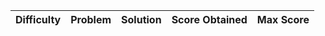 | Difficulty | Problem | Solution | Score Obtained | Max Score |
| ---------- | ------- | -------- | -------------- | --------- |